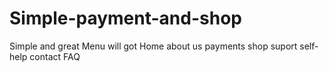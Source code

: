 # Simple-payment-and-shop
Simple and great
Menu will got  Home  about us payments shop suport self-help contact FAQ
